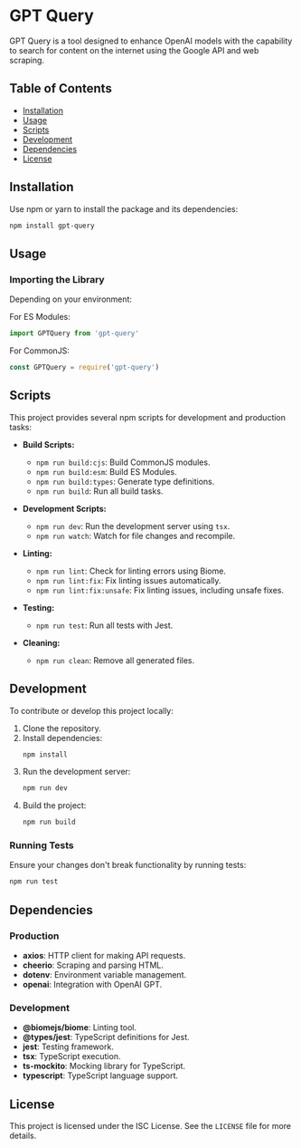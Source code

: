 
# GPT Query

GPT Query is a tool designed to enhance OpenAI models with the capability to search for content on the internet using the Google API and web scraping.

## Table of Contents

- [Installation](#installation)
- [Usage](#usage)
- [Scripts](#scripts)
- [Development](#development)
- [Dependencies](#dependencies)
- [License](#license)

## Installation

Use npm or yarn to install the package and its dependencies:

```bash
npm install gpt-query
```

## Usage

### Importing the Library

Depending on your environment:

For ES Modules:
```javascript
import GPTQuery from 'gpt-query'
```

For CommonJS:
```javascript
const GPTQuery = require('gpt-query')
```

## Scripts

This project provides several npm scripts for development and production tasks:

- **Build Scripts:**
  - `npm run build:cjs`: Build CommonJS modules.
  - `npm run build:esm`: Build ES Modules.
  - `npm run build:types`: Generate type definitions.
  - `npm run build`: Run all build tasks.

- **Development Scripts:**
  - `npm run dev`: Run the development server using `tsx`.
  - `npm run watch`: Watch for file changes and recompile.

- **Linting:**
  - `npm run lint`: Check for linting errors using Biome.
  - `npm run lint:fix`: Fix linting issues automatically.
  - `npm run lint:fix:unsafe`: Fix linting issues, including unsafe fixes.

- **Testing:**
  - `npm run test`: Run all tests with Jest.

- **Cleaning:**
  - `npm run clean`: Remove all generated files.

## Development

To contribute or develop this project locally:

1. Clone the repository.
2. Install dependencies:
   ```bash
   npm install
   ```
3. Run the development server:
   ```bash
   npm run dev
   ```
4. Build the project:
   ```bash
   npm run build
   ```

### Running Tests

Ensure your changes don't break functionality by running tests:

```bash
npm run test
```

## Dependencies

### Production

- **axios**: HTTP client for making API requests.
- **cheerio**: Scraping and parsing HTML.
- **dotenv**: Environment variable management.
- **openai**: Integration with OpenAI GPT.

### Development

- **@biomejs/biome**: Linting tool.
- **@types/jest**: TypeScript definitions for Jest.
- **jest**: Testing framework.
- **tsx**: TypeScript execution.
- **ts-mockito**: Mocking library for TypeScript.
- **typescript**: TypeScript language support.

## License

This project is licensed under the ISC License. See the `LICENSE` file for more details.
